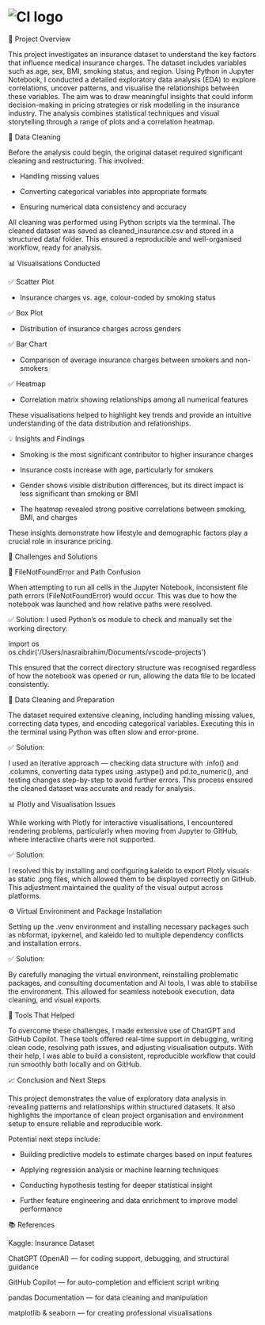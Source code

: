 # ![CI logo](https://codeinstitute.s3.amazonaws.com/fullstack/ci_logo_small.png)

📌 Project Overview

This project investigates an insurance dataset to understand the key factors that influence medical insurance charges. The dataset includes variables such as age, sex, BMI, smoking status, and region. Using Python in Jupyter Notebook, I conducted a detailed exploratory data analysis (EDA) to explore correlations, uncover patterns, and visualise the relationships between these variables. The aim was to draw meaningful insights that could inform decision-making in pricing strategies or risk modelling in the insurance industry. The analysis combines statistical techniques and visual storytelling through a range of plots and a correlation heatmap.

🧼 Data Cleaning

Before the analysis could begin, the original dataset required significant cleaning and restructuring. This involved:

* Handling missing values

* Converting categorical variables into appropriate formats

* Ensuring numerical data consistency and accuracy

All cleaning was performed using Python scripts via the terminal. The cleaned dataset was saved as cleaned_insurance.csv and stored in a structured data/ folder. This ensured a reproducible and well-organised workflow, ready for analysis.

📊 Visualisations Conducted

✅ Scatter Plot

* Insurance charges vs. age, colour-coded by smoking status

✅ Box Plot

* Distribution of insurance charges across genders

✅ Bar Chart

* Comparison of average insurance charges between smokers and non-smokers

✅ Heatmap

* Correlation matrix showing relationships among all numerical features

These visualisations helped to highlight key trends and provide an intuitive understanding of the data distribution and relationships.

💡 Insights and Findings
* Smoking is the most significant contributor to higher insurance charges

* Insurance costs increase with age, particularly for smokers

* Gender shows visible distribution differences, but its direct impact is less significant than smoking or BMI

* The heatmap revealed strong positive correlations between smoking, BMI, and charges

These insights demonstrate how lifestyle and demographic factors play a crucial role in insurance pricing.

🚧 Challenges and Solutions

📁 FileNotFoundError and Path Confusion

When attempting to run all cells in the Jupyter Notebook, inconsistent file path errors (FileNotFoundError) would occur. This was due to how the notebook was launched and how relative paths were resolved.

✅ Solution:
I used Python’s os module to check and manually set the working directory:

import os  
os.chdir('/Users/nasraibrahim/Documents/vscode-projects')

This ensured that the correct directory structure was recognised regardless of how the notebook was opened or run, allowing the data file to be located consistently.

🧼 Data Cleaning and Preparation

The dataset required extensive cleaning, including handling missing values, correcting data types, and encoding categorical variables. Executing this in the terminal using Python was often slow and error-prone.

✅ Solution:

I used an iterative approach — checking data structure with .info() and .columns, converting data types using .astype() and pd.to_numeric(), and testing changes step-by-step to avoid further errors. This process ensured the cleaned dataset was accurate and ready for analysis.

📊 Plotly and Visualisation Issues

While working with Plotly for interactive visualisations, I encountered rendering problems, particularly when moving from Jupyter to GitHub, where interactive charts were not supported.

✅ Solution:

I resolved this by installing and configuring kaleido to export Plotly visuals as static .png files, which allowed them to be displayed correctly on GitHub. This adjustment maintained the quality of the visual output across platforms.

⚙️ Virtual Environment and Package Installation

Setting up the .venv environment and installing necessary packages such as nbformat, ipykernel, and kaleido led to multiple dependency conflicts and installation errors.

✅ Solution:

By carefully managing the virtual environment, reinstalling problematic packages, and consulting documentation and AI tools, I was able to stabilise the environment. This allowed for seamless notebook execution, data cleaning, and visual exports.

🤖 Tools That Helped

To overcome these challenges, I made extensive use of ChatGPT and GitHub Copilot. These tools offered real-time support in debugging, writing clean code, resolving path issues, and adjusting visualisation outputs. With their help, I was able to build a consistent, reproducible workflow that could run smoothly both locally and on GitHub.

📈 Conclusion and Next Steps

This project demonstrates the value of exploratory data analysis in revealing patterns and relationships within structured datasets. It also highlights the importance of clean project organisation and environment setup to ensure reliable and reproducible work.

Potential next steps include:

* Building predictive models to estimate charges based on input features

* Applying regression analysis or machine learning techniques

* Conducting hypothesis testing for deeper statistical insight

* Further feature engineering and data enrichment to improve model performance

📚 References

Kaggle: Insurance Dataset

ChatGPT (OpenAI) — for coding support, debugging, and structural guidance

GitHub Copilot — for auto-completion and efficient script writing

pandas Documentation — for data cleaning and manipulation

matplotlib & seaborn — for creating professional visualisations